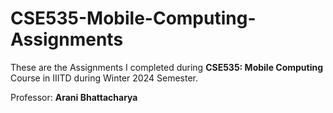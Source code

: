 # CSE535-Mobile-Computing-Assignments

These are the Assignments I completed during **CSE535: Mobile Computing** Course in IIITD during Winter 2024 Semester.

Professor: **Arani Bhattacharya**

